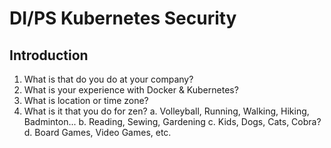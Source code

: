 # DI/PS Kubernetes Security

## Introduction

1. What is that do you do at your company?
2. What is your experience with Docker & Kubernetes?
3. What is location or time zone?
4. What is it that you do for zen?
   a. Volleyball, Running, Walking, Hiking, Badminton...
   b. Reading, Sewing, Gardening
   c. Kids, Dogs, Cats, Cobra?
   d. Board Games, Video Games, etc.
